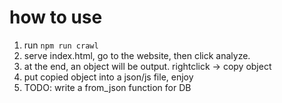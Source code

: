 # how to use

1. run `npm run crawl`
2. serve index.html, go to the website, then click analyze.
3. at the end, an object will be output. rightclick -> copy object
4. put copied object into a json/js file, enjoy
5. TODO: write a from_json function for DB
